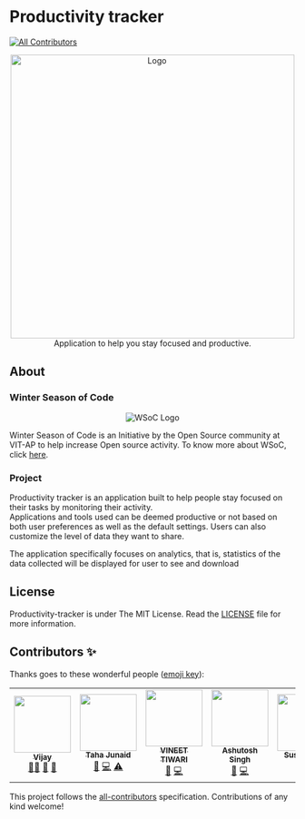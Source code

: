 # Productivity tracker
<!-- ALL-CONTRIBUTORS-BADGE:START - Do not remove or modify this section -->
[![All Contributors](https://img.shields.io/badge/all_contributors-5-orange.svg?style=flat-square)](#contributors-)
<!-- ALL-CONTRIBUTORS-BADGE:END -->

<p align="center">
    <img src="assets\Logo.PNG" alt="Logo" width = "500px">
    <br>Application to help you stay focused and productive.
</p>

## About

### Winter Season of Code

<p align="center">
    <img src="assets\WSoC-Logo.png" alt="WSoC Logo">
</p>

Winter Season of Code is an Initiative by the Open Source community at VIT-AP to help increase Open source activity.
To know more about WSoC, click [here](https://www.wsocbyosc.com/).

### Project

Productivity tracker is an application built to help people stay focused on their tasks by
monitoring their activity. \
Applications and tools used can be deemed productive or not
based on both user preferences as well as the default settings. Users can also
customize the level of data they want to share.

The application specifically focuses on analytics, that is, statistics of the data collected
will be displayed for user to see and download


## License 

Productivity-tracker is under The MIT License. Read the [LICENSE](https://github.com/Open-Source-Community-VIT-AP/Productivity-tracker/blob/master/LICENSE) file for more information.


## Contributors ✨

Thanks goes to these wonderful people ([emoji key](https://allcontributors.org/docs/en/emoji-key)):

<!-- ALL-CONTRIBUTORS-LIST:START - Do not remove or modify this section -->
<!-- prettier-ignore-start -->
<!-- markdownlint-disable -->
<table>
  <tr>
    <td align="center"><a href="https://www.vijaybalaji.social"><img src="https://avatars.githubusercontent.com/u/54742586?v=4?s=100" width="100px;" alt=""/><br /><sub><b>Vijay</b></sub></a><br /> <a href="#mentoring-SVijayB" title="Mentoring">🧑‍🏫</a> <a href="#ideas-SVijayB" title="Ideas, Planning, & Feedback">🤔</a> <a href="https://github.com/Open-Source-Community-VIT-AP/Productivity-tracker/pulls?q=is%3Apr+reviewed-by%3ASVijayB" title="Reviewed Pull Requests">👀</a></td>
    <td align="center"><a href="https://github.com/tahajunaid"><img src="https://avatars.githubusercontent.com/u/52748060?v=4?s=100" width="100px;" alt=""/><br /><sub><b>Taha Junaid</b></sub></a><br /><a href="https://github.com/Open-Source-Community-VIT-AP/Productivity-tracker/issues?q=author%3Atahajunaid" title="Bug reports">🐛</a> <a href="https://github.com/Open-Source-Community-VIT-AP/Productivity-tracker/commits?author=tahajunaid" title="Code">💻</a> <a href="https://github.com/Open-Source-Community-VIT-AP/Productivity-tracker/commits?author=tahajunaid" title="Tests">⚠️</a></td>
    <td align="center"><a href="https://www.linkedin.com/in/iamvineettiwari/"><img src="https://avatars.githubusercontent.com/u/47891034?v=4?s=100" width="100px;" alt=""/><br /><sub><b>VINEET TIWARI</b></sub></a><br /><a href="#design-iamvineettiwari" title="Design">🎨</a> <a href="https://github.com/Open-Source-Community-VIT-AP/Productivity-tracker/commits?author=iamvineettiwari" title="Code">💻</a></td>
    <td align="center"><a href="https://github.com/AshutoshSingh-123"><img src="https://avatars.githubusercontent.com/u/61592428?v=4?s=100" width="100px;" alt=""/><br /><sub><b>Ashutosh Singh</b></sub></a><br /><a href="https://github.com/Open-Source-Community-VIT-AP/Productivity-tracker/issues?q=author%3AAshutoshSingh-123" title="Bug reports">🐛</a> <a href="https://github.com/Open-Source-Community-VIT-AP/Productivity-tracker/commits?author=AshutoshSingh-123" title="Code">💻</a></td>
    <td align="center"><a href="https://github.com/Susmita-Pal"><img src="https://avatars.githubusercontent.com/u/55327557?v=4?s=100" width="100px;" alt=""/><br /><sub><b>Susmita Pal</b></sub></a><br /><a href="https://github.com/Open-Source-Community-VIT-AP/Productivity-tracker/commits?author=Susmita-Pal" title="Code">💻</a></td>
  </tr>
</table>

<!-- markdownlint-restore -->
<!-- prettier-ignore-end -->

<!-- ALL-CONTRIBUTORS-LIST:END -->

This project follows the [all-contributors](https://github.com/all-contributors/all-contributors) specification. Contributions of any kind welcome!
